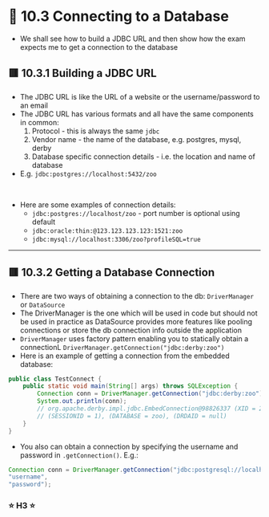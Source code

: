 <link href="../../styles.css" rel="stylesheet"></link>

# 🧠 10.3 Connecting to a Database
* We shall see how to build a JDBC URL and then show how the exam expects me to get a connection to the database
  
## 🟥 10.3.1 Building a JDBC URL
* The JDBC URL is like the URL of a website or the username/password to an email
* The JDBC URL has various formats and all have the same components in common:
    1. Protocol - this is always the same `jdbc`
    2. Vendor name - the name of the database, e.g. postgres, mysql, derby
    3. Database specific connection details - i.e. the location and name of database
* E.g. `jdbc:postgres://localhost:5432/zoo`
<br>

* Here are some examples of connection details:
  * `jdbc:postgres://localhost/zoo` - port number is optional using default
  * `jdbc:oracle:thin:@123.123.123.123:1521:zoo`
  * `jdbc:mysql://localhost:3306/zoo?profileSQL=true` 

<hr>

## 🟥 10.3.2 Getting a Database Connection
* There are two ways of obtaining a connection to the db: `DriverManager` or `DataSource`
* The DriverManager is the one which will be used in code but should not be used in practice as DataSource provides more features like pooling connections or store the db connection info outside the application
* `DriverManager` uses factory pattern enabling you to statically obtain a connectionL `DriverManager.getConnection("jdbc:derby:zoo")`
* Here is an example of getting a connection from the embedded database:
```java
public class TestConnect {
	public static void main(String[] args) throws SQLException {
		Connection conn = DriverManager.getConnection("jdbc:derby:zoo");
		System.out.println(conn);
		// org.apache.derby.impl.jdbc.EmbedConnection@98826337 (XID = 266),
        // (SESSIONID = 1), (DATABASE = zoo), (DRDAID = null) 
	}
}
```
* You also can obtain a connection by specifying the username and password in `.getConnection()`. E.g.:
```java
Connection conn = DriverManager.getConnection("jdbc:postgresql://localhost:5432/ocp-book",
"username",
"password");
```
### ⭐ H3 ⭐